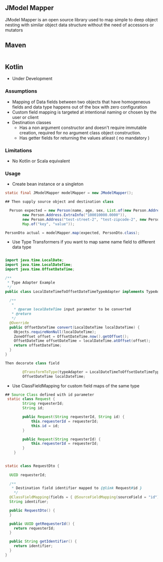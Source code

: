 ## JModel Mapper

JModel Mapper is an open source library used to map simple to deep object nesting with similar object data structure without the need of accessors or mutators

## Maven
```xml

```

## Kotlin
- Under Development


### Assumptions
- Mapping of Data fields between two objects that have homogeneous fields and data type happens out of the box with zero configuration
- Custom field mapping is targeted at intentional naming or chosen by the user or client 
- Destination classes
  - Has a non argument constructor and doesn't require immutable creation, required for no argument class object construction. 
  - Has getter fields for returning the values atleast ( no mandatory )

### Limitations
- No Kotlin or Scala equivalent

### Usage

- Create bean instance or a singleton
```java
static final JModelMapper modelMapper = new JModelMapper();

## Then supply source object and destination class

  Person expected = new Person(name, age, sex, List.of(new Person.Address("test-street-1", "test-zipcode-1",
        new Person.Address.ExtraInfo("100010000.0000")),
        new Person.Address("test-street-2", "test-zipcode-2", new Person.Address.ExtraInfo("test-extra-info"))),
        Map.of("key", "value"));

PersonDto actual = modelMapper.map(expected, PersonDto.class);
```
- Use Type Transformers if you want to map same name field to different data type

```java

import java.time.LocalDate;
import java.time.LocalDateTime;
import java.time.OffsetDateTime;

/**
 * Type Adapter Example
 */
public class LocalDateTimeToOffsetDateTimeTypeAdapter implements TypeAdapter<LocalDate, OffsetDateTime> {

  /**
   * 
    * @param localDateTime input parameter to be converted
   * @return
   */  
  @Override
  public OffsetDateTime convert(LocalDateTime localDateTime) {
    Objects.requireNonNull(localDateTime);
    ZoneOffset offset = OffsetDateTime.now().getOffset();
    OffsetDateTime offsetDateTime = localDateTime.atOffset(offset);
    return offsetDateTime;
  }
}

Then decorate class field

        @TransformToType(typeAdapter = LocalDateTimeToOffsetDateTimeTypeAdapter.class)
        OffsetDateTime localDateTime;
```
- Use ClassFieldMapping for custom field maps of the same type

```java
## Source Class defined with id parameter 
 static class Request {
        String requesterId;
        String id;

        public Request(String requesterId, String id) {
            this.requesterId = requesterId;
            this.id = id;
        }

        public Request(String requesterId) {
            this.requesterId = requesterId;
        }
    }
    

static class RequestDto {
    
  UUID requesterId;

  /**
   * Destination field identifier mapped to {@link Request#id }
    */
  @ClassFieldMapping(fields = { @SourceFieldMapping(sourceField = "id") })
  String identifier;

  public RequestDto() {
  }

  public UUID getRequesterId() {
    return requesterId;
  }

  public String getIdentifier() {
    return identifier;
  }
}
```